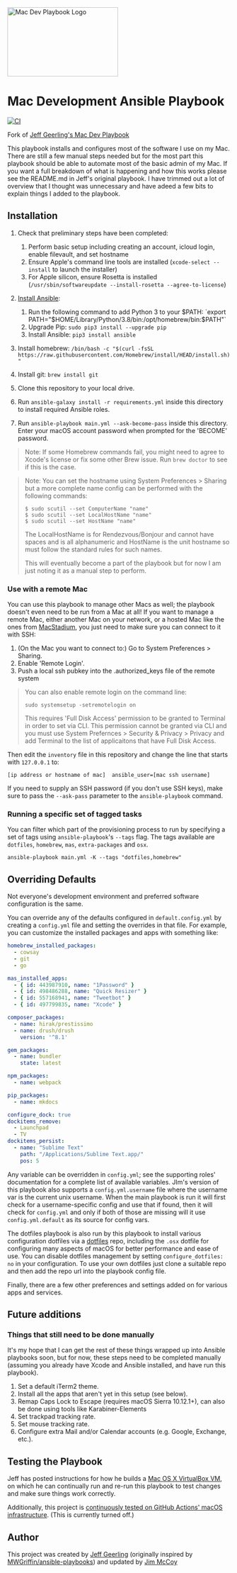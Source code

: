 <img src="https://raw.githubusercontent.com/mccoy/mac-dev-playbook/master/files/Mac-Dev-Playbook-Logo.png" width="250" height="156" alt="Mac Dev Playbook Logo" />

# Mac Development Ansible Playbook

[![CI][badge-gh-actions]][link-gh-actions]

Fork of [Jeff Geerling's Mac Dev Playbook](https://github.com/geerlingguy/mac-dev-playbook)

This playbook installs and configures most of the software I use on my Mac. There are still a few manual steps needed but for the most part this playbook should be able to automate most of the basic admin of my Mac. If you want a full breakdown of what is happening and how this works please see the README.md in Jeff's original playbook.  I have trimmed out a lot of overview that I thought was unnecessary and have adeed a few bits to explain things I added to the playbook.

## Installation

  1. Check that preliminary steps have been completed:
     1. Perform basic setup including creating an account, icloud login, enable filevault, and set hostname
     1. Ensure Apple's command line tools are installed (`xcode-select --install` to launch the installer)
     1. For Apple silicon, ensure Rosetta is installed (`/usr/sbin/softwareupdate --install-rosetta --agree-to-license`)
  1. [Install Ansible](https://docs.ansible.com/ansible/latest/installation_guide/index.html):

     1. Run the following command to add Python 3 to your $PATH: `export PATH="$HOME/Library/Python/3.8/bin:/opt/homebrew/bin:$PATH"`
     1. Upgrade Pip: `sudo pip3 install --upgrade pip`
     1. Install Ansible: `pip3 install ansible`

  1. Install homebrew: `/bin/bash -c "$(curl -fsSL https://raw.githubusercontent.com/Homebrew/install/HEAD/install.sh)"`
  1. Install git: `brew install git`
  1. Clone this repository to your local drive.
  1. Run `ansible-galaxy install -r requirements.yml` inside this directory to install required Ansible roles.
  1. Run `ansible-playbook main.yml --ask-become-pass` inside this directory. Enter your macOS account password when prompted for the 'BECOME' password.

> Note: If some Homebrew commands fail, you might need to agree to Xcode's license or fix some other Brew issue. Run `brew doctor` to see if this is the case.

> Note: You can set the hostname using System Preferences > Sharing but a more complete name config can be performed with the following commands:
> ```
> $ sudo scutil --set ComputerName "name"
> $ sudo scutil --set LocalHostName "name"
> $ sudo scutil --set HostName "name"
> ```
>
> The LocalHostName is for Rendezvous/Bonjour and cannot have spaces and is all alphanumeric and HostName is the unit hostname so must follow the standard rules for such names.
>
> This will eventually become a part of the playbook but for now I am just noting it as a manual step to perform.

### Use with a remote Mac

You can use this playbook to manage other Macs as well; the playbook doesn't even need to be run from a Mac at all! If you want to manage a remote Mac, either another Mac on your network, or a hosted Mac like the ones from [MacStadium](https://www.macstadium.com), you just need to make sure you can connect to it with SSH:

  1. (On the Mac you want to connect to:) Go to System Preferences > Sharing.
  2. Enable 'Remote Login'.
  3. Push a local ssh pubkey into the .authorized_keys file of the remote system

> You can also enable remote login on the command line:
>
>     sudo systemsetup -setremotelogin on
>
> This requires 'Full Disk Access' permission to be granted to Terminal in order to set via
> CLI.  This permission cannot be granted via CLI and you must use System Prefernces > Security 
> & Privacy > Privacy and add Terminal to the list of applicaitons that have Full Disk Access.

Then edit the `inventory` file in this repository and change the line that starts with `127.0.0.1` to:

```
[ip address or hostname of mac]  ansible_user=[mac ssh username]
```

If you need to supply an SSH password (if you don't use SSH keys), make sure to pass the `--ask-pass` parameter to the `ansible-playbook` command.

### Running a specific set of tagged tasks

You can filter which part of the provisioning process to run by specifying a set of tags using `ansible-playbook`'s `--tags` flag. The tags available are `dotfiles`, `homebrew`, `mas`, `extra-packages` and `osx`.

    ansible-playbook main.yml -K --tags "dotfiles,homebrew"

## Overriding Defaults

Not everyone's development environment and preferred software configuration is the same.

You can override any of the defaults configured in `default.config.yml` by creating a `config.yml` file and setting the overrides in that file. For example, you can customize the installed packages and apps with something like:

```yaml
homebrew_installed_packages:
  - cowsay
  - git
  - go

mas_installed_apps:
  - { id: 443987910, name: "1Password" }
  - { id: 498486288, name: "Quick Resizer" }
  - { id: 557168941, name: "Tweetbot" }
  - { id: 497799835, name: "Xcode" }

composer_packages:
  - name: hirak/prestissimo
  - name: drush/drush
    version: '^8.1'

gem_packages:
  - name: bundler
    state: latest

npm_packages:
  - name: webpack

pip_packages:
  - name: mkdocs

configure_dock: true
dockitems_remove:
  - Launchpad
  - TV
dockitems_persist:
  - name: "Sublime Text"
    path: "/Applications/Sublime Text.app/"
    pos: 5
```

Any variable can be overridden in `config.yml`; see the supporting roles' documentation for a complete list of available variables. JIm's version of this playbook also supports a `config.yml.username` file where the username var is the current unix username. When the main playbook is run it will first check for a username-specific config and use that if found, then it will check for `config.yml` and only if both of those are missing will it use `config.yml.default` as its source for config vars.

The dotfiles playbook is also run by this playbook to install various configuration dotfiles via a [dotfiles](https://github.com/geerlingguy/dotfiles) repo, including the `.osx` dotfile for configuring many aspects of macOS for better performance and ease of use. You can disable dotfiles management by setting `configure_dotfiles: no` in your configuration. To use your own dotfiles just clone a suitable repo and then add the repo url into the playbook config file.

Finally, there are a few other preferences and settings added on for various apps and services.

## Future additions

### Things that still need to be done manually

It's my hope that I can get the rest of these things wrapped up into Ansible playbooks soon, but for now, these steps need to be completed manually (assuming you already have Xcode and Ansible installed, and have run this playbook).

  1. Set a default iTerm2 theme.
  3. Install all the apps that aren't yet in this setup (see below).
  4. Remap Caps Lock to Escape (requires macOS Sierra 10.12.1+), can also be done using tools like Karabiner-Elements
  5. Set trackpad tracking rate.
  6. Set mouse tracking rate.
  7. Configure extra Mail and/or Calendar accounts (e.g. Google, Exchange, etc.).

## Testing the Playbook

Jeff has posted instructions for how he builds a [Mac OS X VirtualBox VM](https://github.com/geerlingguy/mac-osx-virtualbox-vm), on which he can continually run and re-run this playbook to test changes and make sure things work correctly.

Additionally, this project is [continuously tested on GitHub Actions' macOS infrastructure](https://github.com/geerlingguy/mac-dev-playbook/actions?query=workflow%3ACI). (This is currently turned off.)

## Author

This project was created by [Jeff Geerling](https://www.jeffgeerling.com/) (originally inspired by [MWGriffin/ansible-playbooks](https://github.com/MWGriffin/ansible-playbooks)) and updated by [Jim McCoy](https://github.com/mccoy)

[badge-gh-actions]: https://github.com/geerlingguy/mac-dev-playbook/workflows/CI/badge.svg?event=push
[link-gh-actions]: https://github.com/geerlingguy/mac-dev-playbook/actions?query=workflow%3ACI
